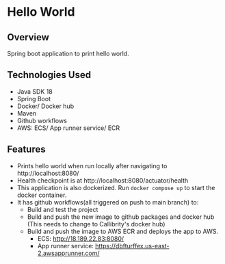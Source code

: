 # Hello World

## Overview
Spring boot application to print hello world.

## Technologies Used
- Java SDK 18
- Spring Boot
- Docker/ Docker hub
- Maven
- Github workflows
- AWS: ECS/ App runner service/ ECR

## Features
- Prints hello world when run locally after navigating to http://localhost:8080/
- Health checkpoint is at http://localhost:8080/actuator/health
- This application is also dockerized. Run `docker compose up` to start the docker container.
- It has github workflows(all triggered on push to main branch) to:
  - Build and test the project
  - Build and push the new image to github packages and docker hub (This needs to change to Callibrity's docker hub)
  - Build and push the image to AWS ECR and deploys the app to AWS.
    - ECS: http://18.189.22.83:8080/
    - App runner service: https://dbfturffex.us-east-2.awsapprunner.com/

